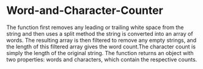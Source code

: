 # Word-and-Character-Counter
The function first removes any leading or trailing white space from the string and then uses a split method the string is converted into an array of words. The resulting array is then filtered to remove any empty strings, and the length of this filtered array gives the word count.The character count is simply the length of the original string. The function returns an object with two properties: words and characters, which contain the respective counts.
